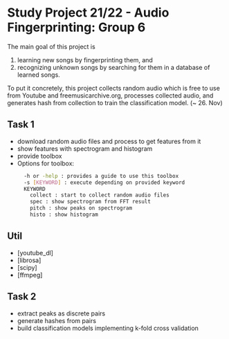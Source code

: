 # Study Project 21/22 - Audio Fingerprinting: Group 6

The main goal of this project is
  1. learning new songs by fingerprinting them, and
  2. recognizing unknown songs by searching for them in a database of learned songs.

To put it concretely, this project collects random audio which is free to use from Youtube and freemusicarchive.org, processes collected audio, and generates hash from collection to train the classification model. (~ 26. Nov)

## Task 1
- download random audio files and process to get features from it
- show features with spectrogram and histogram
- provide toolbox
- Options for toolbox:
  ```sh
    -h or -help : provides a guide to use this toolbox 
    -s [KEYWORD] : execute depending on provided keyword
    KEYWORD
      collect : start to collect random audio files
      spec : show spectrogram from FFT result
      pitch : show peaks on spectrogram
      histo : show histogram
  ```

## Util
- [youtube_dl]
- [librosa]
- [scipy]
- [ffmpeg]


## Task 2
 - extract peaks as discrete pairs
 - generate hashes from pairs
 - build classification models implementing k-fold cross validation
 
